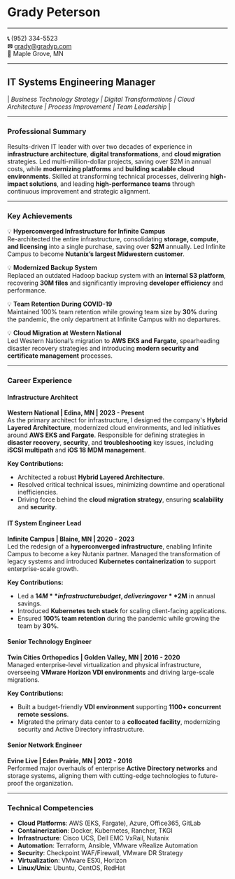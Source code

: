 # **Grady Peterson**

---

**📞** (952) 334-5523  
**✉** grady@gradyp.com  
**📍** Maple Grove, MN

---

## **IT Systems Engineering Manager**

| _Business Technology Strategy | Digital Transformations | Cloud Architecture | Process Improvement | Team Leadership_ |

---

### **Professional Summary**

Results-driven IT leader with over two decades of experience in **infrastructure architecture**, **digital transformations**, and **cloud migration** strategies. Led multi-million-dollar projects, saving over $2M in annual costs, while **modernizing platforms** and **building scalable cloud environments**. Skilled at transforming technical processes, delivering **high-impact solutions**, and leading **high-performance teams** through continuous improvement and strategic alignment.

---

### **Key Achievements**

💡 **Hyperconverged Infrastructure for Infinite Campus**  
Re-architected the entire infrastructure, consolidating **storage, compute, and licensing** into a single purchase, saving over **$2M** annually. Led Infinite Campus to become **Nutanix’s largest Midwestern customer**.

💡 **Modernized Backup System**  
Replaced an outdated Hadoop backup system with an **internal S3 platform**, recovering **30M files** and significantly improving **developer efficiency** and performance.

💡 **Team Retention During COVID-19**  
Maintained 100% team retention while growing team size by **30%** during the pandemic, the only department at Infinite Campus with no departures.

💡 **Cloud Migration at Western National**  
Led Western National’s migration to **AWS EKS and Fargate**, spearheading disaster recovery strategies and introducing **modern security and certificate management** processes.

---

### **Career Experience**

#### **Infrastructure Architect**

**Western National | Edina, MN | 2023 - Present**  
As the primary architect for infrastructure, I designed the company's **Hybrid Layered Architecture**, modernized cloud environments, and led initiatives around **AWS EKS and Fargate**. Responsible for defining strategies in **disaster recovery**, **security**, and **troubleshooting** key issues, including **iSCSI multipath** and **iOS 18 MDM management**.

**Key Contributions:**

-   Architected a robust **Hybrid Layered Architecture**.
-   Resolved critical technical issues, minimizing downtime and operational inefficiencies.
-   Driving force behind the **cloud migration strategy**, ensuring **scalability** and **security**.

#### **IT System Engineer Lead**

**Infinite Campus | Blaine, MN | 2020 - 2023**  
Led the redesign of a **hyperconverged infrastructure**, enabling Infinite Campus to become a key Nutanix partner. Managed the transformation of legacy systems and introduced **Kubernetes containerization** to support enterprise-scale growth.

**Key Contributions:**

-   Led a **$14M** infrastructure budget, delivering over **$2M** in annual savings.
-   Introduced **Kubernetes tech stack** for scaling client-facing applications.
-   Ensured **100% team retention** during the pandemic while growing the team by **30%**.

#### **Senior Technology Engineer**

**Twin Cities Orthopedics | Golden Valley, MN | 2016 - 2020**  
Managed enterprise-level virtualization and physical infrastructure, overseeing **VMware Horizon VDI environments** and driving large-scale migrations.

**Key Contributions:**

-   Built a budget-friendly **VDI environment** supporting **1100+ concurrent remote sessions**.
-   Migrated the primary data center to a **collocated facility**, modernizing security and Active Directory infrastructure.

#### **Senior Network Engineer**

**Evine Live | Eden Prairie, MN | 2012 - 2016**  
Performed major overhauls of enterprise **Active Directory networks** and storage systems, aligning them with cutting-edge technologies to future-proof the organization.

---

### **Technical Competencies**

-   **Cloud Platforms**: AWS (EKS, Fargate), Azure, Office365, GitLab
-   **Containerization**: Docker, Kubernetes, Rancher, TKGI
-   **Infrastructure**: Cisco UCS, Dell EMC VxRail, Nutanix
-   **Automation**: Terraform, Ansible, VMware vRealize Automation
-   **Security**: Checkpoint WAF/Firewall, VMware DR Strategy
-   **Virtualization**: VMware ESXi, Horizon
-   **Linux/Unix**: Ubuntu, CentOS, RedHat
